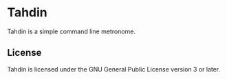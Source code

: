 <!--
SPDX-FileCopyrightText: 2019 Tuomas Siipola
SPDX-License-Identifier: GPL-3.0-or-later
-->

# Tahdin

Tahdin is a simple command line metronome.

## License

Tahdin is licensed under the GNU General Public License version 3 or later.
